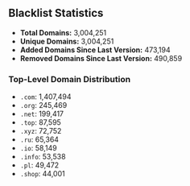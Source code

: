 ## Blacklist Statistics

- **Total Domains:** 3,004,251
- **Unique Domains:** 3,004,251
- **Added Domains Since Last Version:** 473,194
- **Removed Domains Since Last Version:** 490,859

### Top-Level Domain Distribution

-  `.com`: 1,407,494
-  `.org`: 245,469
-  `.net`: 199,417
-  `.top`: 87,595
-  `.xyz`: 72,752
-  `.ru`: 65,364
-  `.io`: 58,149
-  `.info`: 53,538
-  `.pl`: 49,472
-  `.shop`: 44,001
